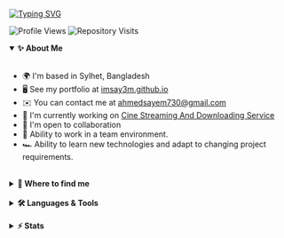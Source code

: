 [![Typing SVG](https://readme-typing-svg.demolab.com?font=Montserrat&weight=600&duration=4000&pause=300&center=true&vCenter=true&multiline=true&random=false&width=600&height=80&lines=Hey+%F0%9F%91%8B%2C+Fancy+To+See+You+Here;I+am+Sheikh+Eismile+Ahmed+Sayem)](https://git.io/typing-svg)<br>

![Profile Views](https://komarev.com/ghpvc/?username=imsay3m&style=flat-square&label=Views)
![Repository Visits](https://badges.pufler.dev/visits/imsay3m/imsay3m?color=black&logo=github&style=flat-square)

<details open>
  <summary><b>✨ About Me</b></summary><br>

- 🌍  I'm based in Sylhet, Bangladesh
- 🖥️  See my portfolio at [imsay3m.github.io](http://imsay3m.github.io)
- ✉️  You can contact me at [ahmedsayem730@gmail.com](mailto:ahmedsayem730@gmail.com)
- 🚀  I'm currently working on [Cine Streaming And Downloading Service](http://cinecraze-client.vercel.app)
- 🤝  I'm open to collaboration
- 🚵  Ability to work in a team environment.
- 🏎️  Ability to learn new technologies and adapt to changing project requirements.

</details><br>

<details>
  <summary><b>🔗 Where to find me</b></summary><br>

[![Github](https://img.shields.io/badge/GitHub-181717.svg?style=for-the-badge&logo=GitHub&logoColor=white)](https://github.com/imsay3m)
[![LinkedIn](https://img.shields.io/badge/LinkedIn-0A66C2.svg?style=for-the-badge&logo=LinkedIn&logoColor=white)](https://www.linkedin.com/in/imsay3m/)
[![FaceBook](https://img.shields.io/badge/Facebook-0866FF.svg?style=for-the-badge&logo=Facebook&logoColor=white)](https://www.facebook.com/imsay3m)
[![StackOverflow](https://img.shields.io/badge/Stack%20Overflow-F58025.svg?style=for-the-badge&logo=Stack-Overflow&logoColor=white)](https://stackoverflow.com/users/imsay3m)
[![Medium](https://img.shields.io/badge/Medium-000000.svg?style=for-the-badge&logo=Medium&logoColor=white)](https://medium.com/@imsay3m)
[![DevTo](https://img.shields.io/badge/dev.to-0A0A0A.svg?style=for-the-badge&logo=devdotto&logoColor=white)](https://dev.to/imsay3m)
[![Twitter](https://img.shields.io/badge/twitter-%2300acee.svg?&style=for-the-badge&logo=twitter&logoColor=white)](https://twitter.com/Char_Al_)
[![About.me Badge](https://img.shields.io/badge/About.me-333333.svg?style=for-the-badge&logo=aboutdotme&logoColor=white)](https://about.me/imsay3m/)

</details><br/>  

<details>
<summary><b>🛠️ Languages & Tools</b></summary><br/>

![C](https://img.shields.io/badge/C-A8B9CC.svg?style=for-the-badge&logo=C&logoColor=black)
![C++](https://img.shields.io/badge/C++-00599C.svg?style=for-the-badge&logo=C++&logoColor=white)
![Python](https://img.shields.io/badge/Python-3776AB.svg?style=for-the-badge&logo=Python&logoColor=white)
![Javascript](https://img.shields.io/badge/JavaScript-F7DF1E.svg?style=for-the-badge&logo=JavaScript&logoColor=black)
![HTML](https://img.shields.io/badge/HTML5-E34F26.svg?style=for-the-badge&logo=HTML5&logoColor=white)
![CSS](https://img.shields.io/badge/CSS3-1572B6.svg?style=for-the-badge&logo=CSS3&logoColor=white)
![SASS](https://img.shields.io/badge/Sass-CC6699.svg?style=for-the-badge&logo=Sass&logoColor=white)
![BEM](https://img.shields.io/badge/BEM-000000.svg?style=for-the-badge&logo=BEM&logoColor=white)
![Bootstrap](https://img.shields.io/badge/Bootstrap-7952B3.svg?style=for-the-badge&logo=Bootstrap&logoColor=white)
![Tailwindcss](https://img.shields.io/badge/Tailwind%20CSS-06B6D4.svg?style=for-the-badge&logo=Tailwind-CSS&logoColor=white)
![DaisyUI](https://img.shields.io/badge/DaisyUI-5A0EF8.svg?style=for-the-badge&logo=DaisyUI&logoColor=white)
![Figma](https://img.shields.io/badge/Figma-F24E1E.svg?style=for-the-badge&logo=Figma&logoColor=white)
![Adobe XD](https://img.shields.io/badge/Adobe%20XD-FF61F6.svg?style=for-the-badge&logo=Adobe-XD&logoColor=white)
![Canva](https://img.shields.io/badge/Canva-00C4CC.svg?style=for-the-badge&logo=Canva&logoColor=white)
![MySQL](https://img.shields.io/badge/MySQL-4479A1.svg?style=for-the-badge&logo=MySQL&logoColor=white)
![PostgreSQL](https://img.shields.io/badge/PostgreSQL-4169E1.svg?style=for-the-badge&logo=PostgreSQL&logoColor=white)
![XAMPP](https://img.shields.io/badge/XAMPP-FB7A24.svg?style=for-the-badge&logo=XAMPP&logoColor=white)
![React](https://img.shields.io/badge/React-61DAFB.svg?style=for-the-badge&logo=React&logoColor=black)
![Django](https://img.shields.io/badge/Django-092E20.svg?style=for-the-badge&logo=Django&logoColor=white)
![JWT](https://img.shields.io/badge/JSON%20Web%20Tokens-000000.svg?style=for-the-badge&logo=JSON-Web-Tokens&logoColor=white)
![Render](https://img.shields.io/badge/Render-46E3B7.svg?style=for-the-badge&logo=Render&logoColor=white)
![Railway](https://img.shields.io/badge/Railway-0B0D0E.svg?style=for-the-badge&logo=Railway&logoColor=white)
![Koyeb](https://img.shields.io/badge/Koyeb-121212.svg?style=for-the-badge&logo=Koyeb&logoColor=white)
![PythonAnywhere](https://img.shields.io/badge/PythonAnywhere-1D9FD7.svg?style=for-the-badge&logo=PythonAnywhere&logoColor=white)
![Heroku](https://img.shields.io/badge/Heroku-430098.svg?style=for-the-badge&logo=Heroku&logoColor=white)
![Vercel](https://img.shields.io/badge/Vercel-000000.svg?style=for-the-badge&logo=Vercel&logoColor=white)
![Netlify](https://img.shields.io/badge/Netlify-00C7B7.svg?style=for-the-badge&logo=Netlify&logoColor=white)
![CloudFlare Workers](https://img.shields.io/badge/Cloudflare%20Workers-F38020.svg?style=for-the-badge&logo=Cloudflare-Workers&logoColor=white)
![VS Code](https://img.shields.io/badge/Visual%20Studio%20Code-007ACC.svg?style=for-the-badge&logo=Visual-Studio-Code&logoColor=white)
![GIT](https://img.shields.io/badge/Git-F05032.svg?style=for-the-badge&logo=Git&logoColor=white)
</details><br/>  

<details>
<summary><b>⚡ Stats</b></summary><br>

![GitHub Streak](https://streak-stats.demolab.com?user=imsay3m&theme=react&hide_border=true&card_width=350)
![Github Stats](https://github-readme-stats.vercel.app/api?username=imsay3m&show_icons=true&theme=react&hide_border=true&card_width=350)
![Used Language](https://github-readme-stats.vercel.app/api/top-langs/?username=imsay3m&title_color=61dafb&text_color=ffffff&icon_color=61dafb&bg_color=20232a&layout=donut-vertical&hide_border=true&card_width=320)
![Contribution](https://github-readme-activity-graph.vercel.app/graph?username=imsay3m&theme=react-dark&bg_color=20232a&hide_border=true)

</details><br/>
